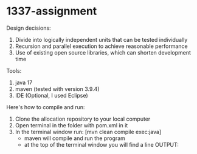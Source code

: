 # 1337-assignment

Design decisions:
1. Divide into logically independent units that can be tested individually
2. Recursion and parallel execution to achieve reasonable performance
3. Use of existing open source libraries, which can shorten development time

Tools:
1. java 17
2. maven (tested with version 3.9.4)
3. IDE (Optional, I used Eclipse)

Here's how to compile and run:
1. Clone the allocation repository to your local computer
2. Open terminal in the folder with pom.xml in it
3. In the terminal window run: [mvn clean compile exec:java]
      - maven will compile and run the program
      - at the top of the terminal window you will find a line OUTPUT:

